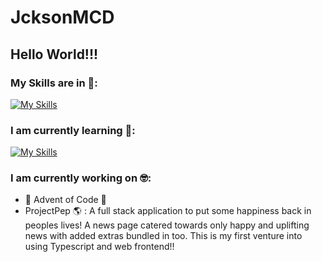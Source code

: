 # JcksonMCD
## Hello World!!! 

### My Skills are in :hot_face::
[![My Skills](https://skillicons.dev/icons?i=java,css,html,go,spring,postgres,postman,docker,aws,androidstudio,git,github)](https://skillicons.dev)

### I am currently learning :exploding_head::
[![My Skills](https://skillicons.dev/icons?i=typescript,js,react)](https://skillicons.dev)

### I am currently working on :nerd_face::
- 🎄 Advent of Code 🎄
- ProjectPep :earth_americas: : A full stack application to put some happiness back in peoples lives! A news page catered towards only happy and uplifting news with added extras bundled in too. This is my first venture into using Typescript and web frontend!! 

